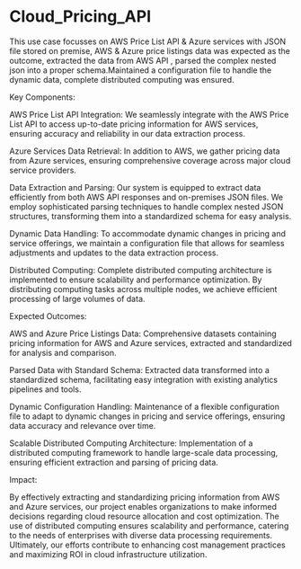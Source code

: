 # Cloud_Pricing_API

This use case focusses on AWS Price List API & Azure services with JSON file stored on premise, AWS & Azure price listings data was expected as the outcome, extracted the data from AWS API , parsed the complex nested json into a proper schema.Maintained a configuration file to handle the dynamic data, complete distributed computing was ensured.

Key Components:

AWS Price List API Integration: We seamlessly integrate with the AWS Price List API to access up-to-date pricing information for AWS services, ensuring accuracy and reliability in our data extraction process.

Azure Services Data Retrieval: In addition to AWS, we gather pricing data from Azure services, ensuring comprehensive coverage across major cloud service providers.

Data Extraction and Parsing: Our system is equipped to extract data efficiently from both AWS API responses and on-premises JSON files. We employ sophisticated parsing techniques to handle complex nested JSON structures, transforming them into a standardized schema for easy analysis.

Dynamic Data Handling: To accommodate dynamic changes in pricing and service offerings, we maintain a configuration file that allows for seamless adjustments and updates to the data extraction process.

Distributed Computing: Complete distributed computing architecture is implemented to ensure scalability and performance optimization. By distributing computing tasks across multiple nodes, we achieve efficient processing of large volumes of data.

Expected Outcomes:

AWS and Azure Price Listings Data: Comprehensive datasets containing pricing information for AWS and Azure services, extracted and standardized for analysis and comparison.

Parsed Data with Standard Schema: Extracted data transformed into a standardized schema, facilitating easy integration with existing analytics pipelines and tools.

Dynamic Configuration Handling: Maintenance of a flexible configuration file to adapt to dynamic changes in pricing and service offerings, ensuring data accuracy and relevance over time.

Scalable Distributed Computing Architecture: Implementation of a distributed computing framework to handle large-scale data processing, ensuring efficient extraction and parsing of pricing data.

Impact:

By effectively extracting and standardizing pricing information from AWS and Azure services, our project enables organizations to make informed decisions regarding cloud resource allocation and cost optimization. The use of distributed computing ensures scalability and performance, catering to the needs of enterprises with diverse data processing requirements. Ultimately, our efforts contribute to enhancing cost management practices and maximizing ROI in cloud infrastructure utilization.
